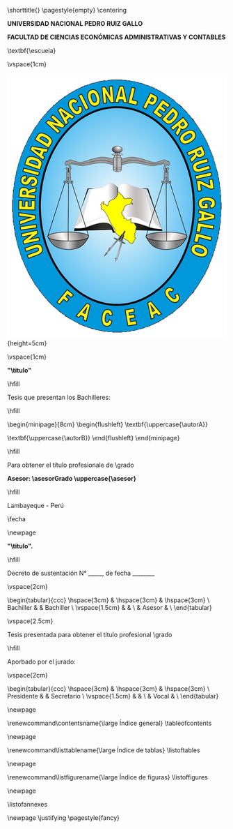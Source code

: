 \shorttitle{}
\pagestyle{empty}
\centering

<!-- PORTADA -->

**UNIVERSIDAD NACIONAL PEDRO RUIZ GALLO**

**FACULTAD DE CIENCIAS ECONÓMICAS ADMINISTRATIVAS Y CONTABLES**

\textbf{\escuela}

\vspace{1cm}

![](./format/crest.png){height=5cm}

\vspace{1cm}

**"\titulo"**

\hfill

Tesis que presentan los Bachilleres:

\hfill

\begin{minipage}{8cm}
\begin{flushleft}
\textbf{\uppercase{\autorA}}

\textbf{\uppercase{\autorB}}
\end{flushleft}
\end{minipage}

\hfill

Para obtener el título profesionale de \grado

**Asesor: \asesorGrado \uppercase{\asesor}**

\hfill

Lambayeque - Perú

\fecha

\newpage

<!-- FIRMAS -->

**"\titulo".**

\hfill

Decreto de sustentación N° _____, de fecha ________

\vspace{2cm}

\begin{tabular}{ccc}
\hspace{3cm} & \hspace{3cm} & \hspace{3cm} \\
Bachiller & & Bachiller \\
\vspace{1.5cm} & & \\
& Asesor & \\
\end{tabular}

\vspace{2.5cm}

Tesis presentada para obtener el título profesional \grado

\hfill

Aporbado por el jurado:

\vspace{2cm}

\begin{tabular}{ccc}
\hspace{3cm} & \hspace{3cm} & \hspace{3cm} \\
Presidente & & Secretario \\
\vspace{1.5cm} & & \\
& Vocal & \\
\end{tabular}

\newpage

<!-- ÍNDICE GENERAL -->

\renewcommand\contentsname{\large Índice general}
\tableofcontents

\newpage

<!-- ÍNDICE DE TABLAS -->

\renewcommand\listtablename{\large Índice de tablas}
\listoftables

\newpage

<!-- ÍNDICE DE FIGURAS -->

\renewcommand\listfigurename{\large Índice de figuras}
\listoffigures

\newpage

<!-- ÍNDICE DE ANEXOS -->

\listofannexes

\newpage
\justifying
\pagestyle{fancy}
